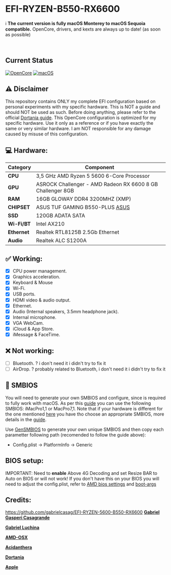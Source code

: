 # EFI-RYZEN-B550-RX6600

:information_source: **The current version is fully macOS Monterey to macOS Sequoia compatible.**
OpenCore, drivers, and kexts are always up to date! (as soon as possible)

<br/>

## Current Status
[![OpenCore](https://img.shields.io/badge/OpenCore-1.0.2-lightblue.svg)](https://github.com/acidanthera/OpenCorePkg)
[![macOS](https://img.shields.io/badge/macOS-15.0.1-F09337.svg)](https://www.apple.com/macos/ventura)

## :warning: Disclaimer


This repository contains ONLY my complete EFI configuration based on personal experiments with my specific hardware. This is NOT a guide and should NOT be used as such. Before doing anything, please refer to the official [Dortania guide](https://dortania.github.io/getting-started/). This OpenCore configuration is optimized for my specific hardware. Use it only as a reference or if you have exactly the same or very similar hardware. I am NOT responsible for any damage caused by misuse of this configuration.

## :computer: Hardware:

| **Category** | **Component**                                                                    |
| ------------ | -------------------------------------------------------------------------------- |
| **CPU**      | 3,5 GHz AMD Ryzen 5 5600 6-Core Processor                                        |
| **GPU**      | ASROCK Challenger - AMD Radeon RX 6600 8 GB Challenger 8GB                       |
| **RAM**      | 16GB GLOWAY DDR4 3200MHZ (XMP)                                                   |
| **CHIPSET**  | ASUS TUF GAMING B550-PLUS [ASUS](https://www.asus.com/motherboards-components/motherboards/tuf-gaming/tuf-gaming-b550-plus/) |
| **SSD**      | 120GB ADATA SATA                                                                 |
| **Wi-Fi/BT** | Intel AX210                                                                      |
| **Ethernet** | Realtek RTL8125B 2.5Gb Ethernet                                                  |
| **Audio**    | Realtek ALC S1200A                                                               |

## :white_check_mark: Working:

- [x] CPU power management.
- [x] Graphics acceleration.
- [x] Keyboard & Mouse
- [x] Wi-Fi.
- [x] USB ports.
- [x] HDMI video & audio output.
- [x] Ethernet.
- [x] Audio (Internal speakers, 3.5mm headphone jack).
- [x] Internal microphone.
- [x] VGA WebCam.
- [x] iCloud & App Store.
- [x] iMessage & FaceTime.

## :x: Not working:
- [ ] Bluetooth. ? i don't need it i didn't try to fix it
- [ ] AirDrop. ? probably related to Bluetooth, i don't need it i didn't try to fix it

## :closed_lock_with_key: SMBIOS

You will need to generate your own SMBIOS and configure, since is required to fully work with macOS. As per this [guide](https://dortania.github.io/OpenCore-Install-Guide/AMD/zen.html#platforminfo) you can use the following SMBIOS: iMacPro1,1 or MacPro7,1. Note that if your hardware is different for the one mentioned [here](#computer-hardware) you have tho choose an appropriate SMBIOS, more details in the [guide](https://dortania.github.io/OpenCore-Install-Guide/AMD/zen.html).

Use [GenSMBIOS](https://github.com/corpnewt/GenSMBIOS) to generate your own unique SMBIOS and then copy each parametter following path (recomended to follow the guide above):

- Config.plist -> PlatformInfo -> Generic

## BIOS setup:

IMPORTANT: Need to **enable** Above 4G Decoding and set Resize BAR to Auto on BIOS or will not work!
If you don't have this on your BIOS you will need to adjust the config.plist, refer to [AMD bios settings](https://dortania.github.io/OpenCore-Install-Guide/AMD/zen.html#amd-bios-settings) and [boot-args](https://dortania.github.io/OpenCore-Install-Guide/AMD/zen.html#nvram)


## Credits:

https://github.com/gabrielcasag/EFI-RYZEN-5600-B550-RX6600
[**Gabriel Gasperi Casagrande**](https://github.com/gabrielcasag/EFI-RYZEN-5600-B550-RX6600)

[**Gabriel Luchina**](https://luchina.com.br)

[**AMD-OSX**](https://github.com/AMD-OSX/AMD_Vanilla)

[**Acidanthera**](https://github.com/acidanthera)

[**Dortania**](https://dortania.github.io/getting-started/)

[**Apple**](http://apple.com/)
